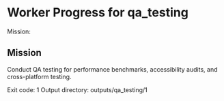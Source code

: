 # Worker Progress for qa_testing

Mission:
## Mission
Conduct QA testing for performance benchmarks, accessibility audits, and cross-platform testing.

Exit code: 1
Output directory: outputs/qa_testing/1
